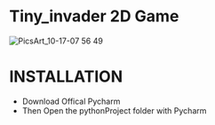# Tiny_invader 2D Game


![PicsArt_10-17-07 56 49](https://user-images.githubusercontent.com/40620392/137631797-57bd0a88-0af9-49a9-b1a8-78d1dd479892.jpg)

# INSTALLATION
 - Download Offical Pycharm 
 - Then Open the pythonProject folder with Pycharm
